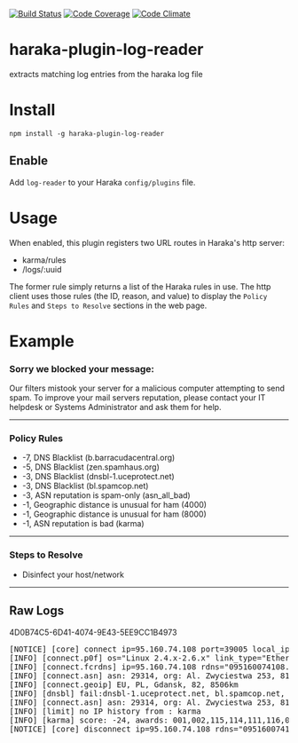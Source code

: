 [![Build Status][ci-img]][ci-url]
[![Code Coverage][cov-img]][cov-url]
[![Code Climate][clim-img]][clim-url]

# haraka-plugin-log-reader

extracts matching log entries from the haraka log file


# Install


````
npm install -g haraka-plugin-log-reader
````


## Enable

Add `log-reader` to your Haraka `config/plugins` file.


# Usage

When enabled, this plugin registers two URL routes in Haraka's http server:

* karma/rules
* /logs/:uuid

The former rule simply returns a list of the Haraka rules in use. The http client uses those rules (the ID, reason, and value) to display the `Policy Rules` and `Steps to Resolve` sections in the web page.

# Example


### Sorry we blocked your message:

Our filters mistook your server for a malicious computer attempting to send spam. To improve your mail servers reputation, please contact your IT helpdesk or Systems Administrator and ask them for help.

----------

### Policy Rules

* -7,  DNS Blacklist (b.barracudacentral.org)
* -5,  DNS Blacklist (zen.spamhaus.org)
* -3,  DNS Blacklist (dnsbl-1.uceprotect.net)
* -3,  DNS Blacklist (bl.spamcop.net)
* -3,  ASN reputation is spam-only (asn_all_bad)
* -1,  Geographic distance is unusual for ham (4000)
* -1,  Geographic distance is unusual for ham (8000)
* -1,  ASN reputation is bad (karma)

----------

### Steps to Resolve

* Disinfect your host/network

----------

## Raw Logs

4D0B74C5-6D41-4074-9E43-5EE9CC1B4973

<html><pre>
[NOTICE] [core] connect ip=95.160.74.108 port=39005 local_ip=172.16.15.9 local_port=25
[INFO] [connect.p0f] os="Linux 2.4.x-2.6.x" link_type="Ethernet or modem" distance=7 total_conn=1
[INFO] [connect.fcrdns] ip=95.160.74.108 rdns="095160074108.gdansk.vectranet.pl" rdns_len=1 fcrdns="095160074108.gdansk.vectranet.pl" fcrdns_len=1 other_ips_len=0 invalid_tlds=0 generic_rdns=true
[INFO] [connect.asn] asn: 29314, org: Al. Zwyciestwa 253, 81-525 Gdynia, Poland
[INFO] [connect.geoip] EU, PL, Gdansk, 82, 8506km
[INFO] [dnsbl] fail:dnsbl-1.uceprotect.net, bl.spamcop.net, b.barracudacentral.org, zen.spamhaus.org, dnsbl.sorbs.net
[INFO] [connect.asn] asn: 29314, org: Al. Zwyciestwa 253, 81-525 Gdynia, Poland, asn_score: -4364, asn_connections: 4367, asn_good: 0, asn_bad: 4364, fail:karma, asn_all_bad
[INFO] [limit] no IP history from : karma
[INFO] [karma] score: -24, awards: 001,002,115,114,111,116,021,023
[NOTICE] [core] disconnect ip=95.160.74.108 rdns="095160074108.gdansk.vectranet.pl" helo="" relay=N early=N esmtp=N tls=N pipe=N errors=0 txns=0 rcpts=0/0/0 msgs=0/0/0 bytes=0 lr="" time=12.752
</pre></html>


[ci-img]: https://travis-ci.org/haraka/haraka-plugin-log-reader.svg
[ci-url]: https://travis-ci.org/haraka/haraka-plugin-log-reader
[cov-img]: https://codecov.io/github/haraka/haraka-plugin-log-reader/coverage.svg
[cov-url]: https://codecov.io/github/haraka/haraka-plugin-log-reader
[clim-img]:
https://codeclimate.com/github/haraka/haraka-plugin-log-reader/badges/gpa.svg
[clim-url]: https://codeclimate.com/github/haraka/haraka-plugin-log-reader
[npm-img]: https://nodei.co/npm/haraka-plugin-log-reader.png
[npm-url]: https://www.npmjs.com/package/haraka-plugin-log-reader
